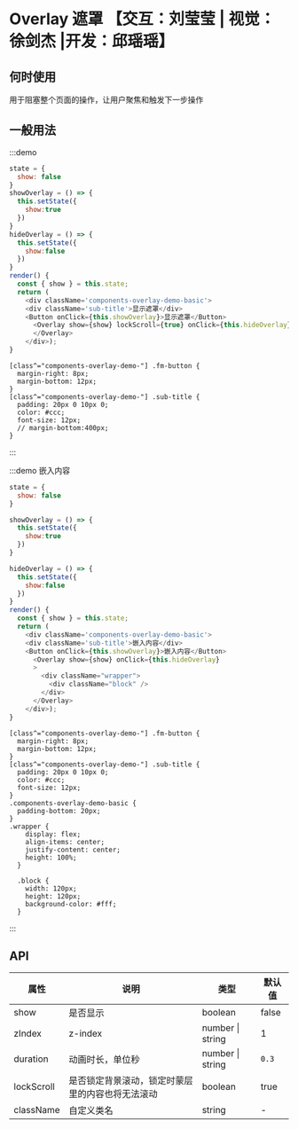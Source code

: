 # Overlay 遮罩 【交互：刘莹莹 | 视觉：徐剑杰 |开发：邱瑶瑶】

## 何时使用

用于阻塞整个页面的操作，让用户聚焦和触发下一步操作

## 一般用法

:::demo 
```js
state = {
  show: false
}
showOverlay = () => {
  this.setState({
    show:true
  })
}
hideOverlay = () => {
  this.setState({
    show:false
  })
}
render() {
  const { show } = this.state;
  return (
    <div className='components-overlay-demo-basic'>
    <div className='sub-title'>显示遮罩</div>
    <Button onClick={this.showOverlay}>显示遮罩</Button>
      <Overlay show={show} lockScroll={true} onClick={this.hideOverlay}>
      </Overlay>
    </div>);
}
```

```less
[class^="components-overlay-demo-"] .fm-button {
  margin-right: 8px;
  margin-bottom: 12px;
}
[class^="components-overlay-demo-"] .sub-title {
  padding: 20px 0 10px 0;
  color: #ccc;
  font-size: 12px;
  // margin-bottom:400px;
}

```
:::


:::demo 嵌入内容
```js
state = {
  show: false
}

showOverlay = () => {
  this.setState({
    show:true
  })
}

hideOverlay = () => {
  this.setState({
    show:false
  })
}
render() {
  const { show } = this.state;
  return (
    <div className='components-overlay-demo-basic'>
    <div className='sub-title'>嵌入内容</div>
    <Button onClick={this.showOverlay}>嵌入内容</Button>
      <Overlay show={show} onClick={this.hideOverlay}
      >
        <div className="wrapper">
          <div className="block" />
        </div>
      </Overlay>
    </div>);
}
```

```less
[class^="components-overlay-demo-"] .fm-button {
  margin-right: 8px;
  margin-bottom: 12px;
}
[class^="components-overlay-demo-"] .sub-title {
  padding: 20px 0 10px 0;
  color: #ccc;
  font-size: 12px;
}
.components-overlay-demo-basic {
  padding-bottom: 20px;
}
.wrapper {
    display: flex;
    align-items: center;
    justify-content: center;
    height: 100%;
  }

  .block {
    width: 120px;
    height: 120px;
    background-color: #fff;
  }
```
:::


## API

|属性 | 说明 | 类型 | 默认值|
|----|-----|------|------|
| show    | 是否显示   | boolean |  false  |
| zIndex	    | z-index	  |  number \| string | 1 |
| duration | 动画时长，单位秒 | number \| string | `0.3` |
| lockScroll | 是否锁定背景滚动，锁定时蒙层里的内容也将无法滚动 | boolean | true  |
| className | 自定义类名 | string | -  |

